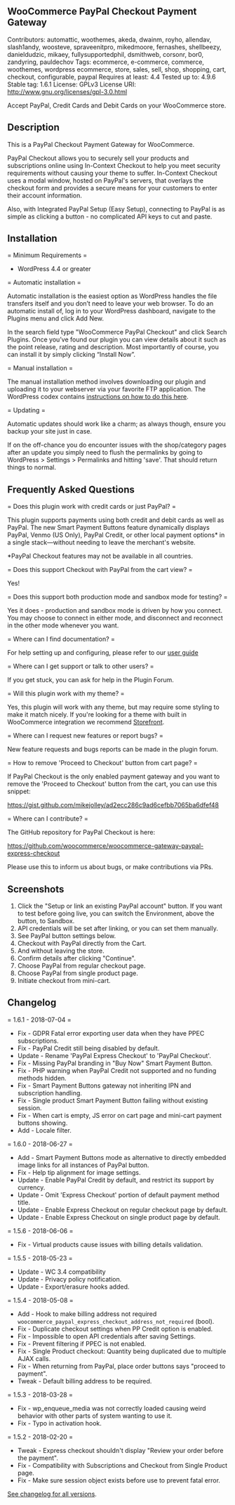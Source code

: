 ## WooCommerce PayPal Checkout Payment Gateway
Contributors: automattic, woothemes, akeda, dwainm, royho, allendav, slash1andy, woosteve, spraveenitpro, mikedmoore, fernashes, shellbeezy, danieldudzic, mikaey, fullysupportedphil, dsmithweb, corsonr, bor0, zandyring, pauldechov
Tags: ecommerce, e-commerce, commerce, woothemes, wordpress ecommerce, store, sales, sell, shop, shopping, cart, checkout, configurable, paypal
Requires at least: 4.4
Tested up to: 4.9.6
Stable tag: 1.6.1
License: GPLv3
License URI: http://www.gnu.org/licenses/gpl-3.0.html

Accept PayPal, Credit Cards and Debit Cards on your WooCommerce store.

## Description

This is a PayPal Checkout Payment Gateway for WooCommerce.

PayPal Checkout allows you to securely sell your products and subscriptions online using In-Context Checkout to help you meet security requirements without causing your theme to suffer.  In-Context Checkout uses a modal window, hosted on PayPal's servers, that overlays the checkout form and provides a secure means for your customers to enter their account information.

Also, with Integrated PayPal Setup (Easy Setup), connecting to PayPal is as simple as clicking a button - no complicated API keys to cut and paste.

## Installation

= Minimum Requirements =

* WordPress 4.4 or greater

= Automatic installation =

Automatic installation is the easiest option as WordPress handles the file transfers itself and you don’t need to leave your web browser. To do an automatic install of, log in to your WordPress dashboard, navigate to the Plugins menu and click Add New.

In the search field type "WooCommerce PayPal Checkout" and click Search Plugins. Once you’ve found our plugin you can view details about it such as the point release, rating and description. Most importantly of course, you can install it by simply clicking “Install Now”.

= Manual installation =

The manual installation method involves downloading our plugin and uploading it to your webserver via your favorite FTP application. The
WordPress codex contains [instructions on how to do this here](http://codex.wordpress.org/Managing_Plugins#Manual_Plugin_Installation).

= Updating =

Automatic updates should work like a charm; as always though, ensure you backup your site just in case.

If on the off-chance you do encounter issues with the shop/category pages after an update you simply need to flush the permalinks by going to WordPress > Settings > Permalinks and hitting 'save'. That should return things to normal.

## Frequently Asked Questions

= Does this plugin work with credit cards or just PayPal? =

This plugin supports payments using both credit and debit cards as well as PayPal. The new Smart Payment Buttons feature dynamically displays PayPal, Venmo (US Only), PayPal Credit, or other local payment options* in a single stack—without needing to leave the merchant's website.

*PayPal Checkout features may not be available in all countries.

= Does this support Checkout with PayPal from the cart view? =

Yes!

= Does this support both production mode and sandbox mode for testing? =

Yes it does - production and sandbox mode is driven by how you connect.  You may choose to connect in either mode, and disconnect and reconnect in the other mode whenever you want.

= Where can I find documentation? =

For help setting up and configuring, please refer to our [user guide](https://docs.woocommerce.com/document/paypal-express-checkout/)

= Where can I get support or talk to other users? =

If you get stuck, you can ask for help in the Plugin Forum.

= Will this plugin work with my theme? =

Yes, this plugin will work with any theme, but may require some styling to make it match nicely. If you're
looking for a theme with built in WooCommerce integration we recommend [Storefront](http://www.woothemes.com/storefront/).

= Where can I request new features or report bugs? =

New feature requests and bugs reports can be made in the plugin forum.

= How to remove 'Proceed to Checkout' button from cart page? =

If PayPal Checkout is the only enabled payment gateway and you want to remove the 'Proceed to Checkout' button from the cart, you can use this snippet:

https://gist.github.com/mikejolley/ad2ecc286c9ad6cefbb7065ba6dfef48

= Where can I contribute? =

The GitHub repository for PayPal Checkout is here:

https://github.com/woocommerce/woocommerce-gateway-paypal-express-checkout

Please use this to inform us about bugs, or make contributions via PRs.

## Screenshots

1. Click the "Setup or link an existing PayPal account" button. If you want to test before going live, you can switch the Environment, above the button, to Sandbox.
2. API credentials will be set after linking, or you can set them manually.
3. See PayPal button settings below.
4. Checkout with PayPal directly from the Cart.
5. And without leaving the store.
6. Confirm details after clicking "Continue".
7. Choose PayPal from regular checkout page.
8. Choose PayPal from single product page.
9. Initiate checkout from mini-cart.

## Changelog

= 1.6.1 - 2018-07-04 =
* Fix - GDPR Fatal error exporting user data when they have PPEC subscriptions.
* Fix - PayPal Credit still being disabled by default.
* Update - Rename 'PayPal Express Checkout' to 'PayPal Checkout'.
* Fix - Missing PayPal branding in "Buy Now" Smart Payment Button.
* Fix - PHP warning when PayPal Credit not supported and no funding methods hidden.
* Fix - Smart Payment Buttons gateway not inheriting IPN and subscription handling.
* Fix - Single product Smart Payment Button failing without existing session.
* Fix - When cart is empty, JS error on cart page and mini-cart payment buttons showing.
* Add - Locale filter.

= 1.6.0 - 2018-06-27 =
* Add - Smart Payment Buttons mode as alternative to directly embedded image links for all instances of PayPal button.
* Fix - Help tip alignment for image settings.
* Update - Enable PayPal Credit by default, and restrict its support by currency.
* Update - Omit 'Express Checkout' portion of default payment method title.
* Update - Enable Express Checkout on regular checkout page by default.
* Update - Enable Express Checkout on single product page by default.

= 1.5.6 - 2018-06-06 =
* Fix    - Virtual products cause issues with billing details validation.

= 1.5.5 - 2018-05-23 =
* Update - WC 3.4 compatibility
* Update - Privacy policy notification.
* Update - Export/erasure hooks added.

= 1.5.4 - 2018-05-08 =
* Add - Hook to make billing address not required `woocommerce_paypal_express_checkout_address_not_required` (bool).
* Fix - Duplicate checkout settings when PP Credit option is enabled.
* Fix - Impossible to open API credentials after saving Settings.
* Fix - Prevent filtering if PPEC is not enabled.
* Fix - Single Product checkout: Quantity being duplicated due to multiple AJAX calls.
* Fix - When returning from PayPal, place order buttons says "proceed to payment".
* Tweak - Default billing address to be required.

= 1.5.3 - 2018-03-28 =
* Fix - wp_enqueue_media was not correctly loaded causing weird behavior with other parts of system wanting to use it.
* Fix - Typo in activation hook.

= 1.5.2 - 2018-02-20 =
* Tweak - Express checkout shouldn't display "Review your order before the payment".
* Fix - Compatibility with Subscriptions and Checkout from Single Product page.
* Fix - Make sure session object exists before use to prevent fatal error.

[See changelog for all versions](https://raw.githubusercontent.com/woocommerce/woocommerce-gateway-paypal-express-checkout/master/changelog.txt).
